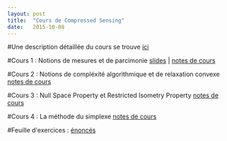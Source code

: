 ```yaml
---
layout: post
title:  "Cours de Compressed Sensing"
date:   2015-10-08
---
```


#Une description détaillée du cours se trouve [ici](/assets/presentation-cours-CS.pdf)

#Cours 1 : Notions de mesures et de parcimonie
[slides](/assets/intro_cs.pdf) | [notes de cours](/assets/introduction_cs.pdf) 

#Cours 2 : Notions de compléxité algorithmique et de relaxation convexe
[notes de cours](/assets/lecture_ell_0_cs.pdf)

#Cours 3 : Null Space Property et Restricted Isometry Property
[notes de cours](/assets/lecture_nsp_rip_cs.pdf)

#Cours 4 : La méthode du simplexe
[notes de cours](/assets/simplexe_method.pdf)

#Feuille d'exercices : [énoncés](/assets/exos_cs.pdf)